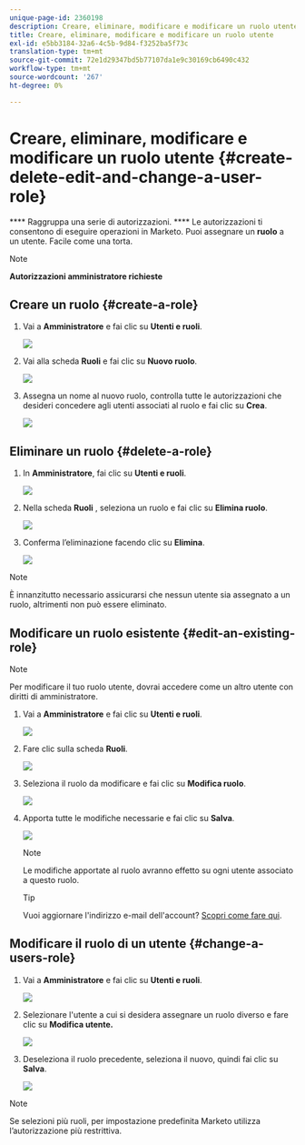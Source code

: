 ```yaml
---
unique-page-id: 2360198
description: Creare, eliminare, modificare e modificare un ruolo utente - Marketo Docs - Documentazione del prodotto
title: Creare, eliminare, modificare e modificare un ruolo utente
exl-id: e5bb3184-32a6-4c5b-9d84-f3252ba5f73c
translation-type: tm+mt
source-git-commit: 72e1d29347bd5b77107da1e9c30169cb6490c432
workflow-type: tm+mt
source-wordcount: '267'
ht-degree: 0%

---
```


# Creare, eliminare, modificare e modificare un ruolo utente {#create-delete-edit-and-change-a-user-role}

**** Raggruppa una serie di autorizzazioni. **** Le autorizzazioni ti consentono di eseguire operazioni in Marketo. Puoi assegnare un **ruolo** a un utente. Facile come una torta.

>[!NOTE]
>
>**Autorizzazioni amministratore richieste**

## Creare un ruolo {#create-a-role}

1. Vai a **Amministratore** e fai clic su **Utenti e ruoli**.

   ![](assets/image2014-9-16-13-3a29-3a48.png)

1. Vai alla scheda **Ruoli** e fai clic su **Nuovo ruolo**.

   ![](assets/image2014-9-16-13-3a30-3a0.png)

1. Assegna un nome al nuovo ruolo, controlla tutte le autorizzazioni che desideri concedere agli utenti associati al ruolo e fai clic su **Crea**.

   ![](assets/image2014-9-16-13-3a31-3a19.png)

## Eliminare un ruolo {#delete-a-role}

1. In **Amministratore**, fai clic su **Utenti e ruoli**.

   ![](assets/image2014-9-16-13-3a31-3a42.png)

1. Nella scheda **Ruoli** , seleziona un ruolo e fai clic su **Elimina ruolo**.

   ![](assets/image2014-9-16-13-3a31-3a56.png)

1. Conferma l’eliminazione facendo clic su **Elimina**.

   ![](assets/image2014-9-16-13-3a32-3a25.png)

>[!NOTE]
>
>È innanzitutto necessario assicurarsi che nessun utente sia assegnato a un ruolo, altrimenti non può essere eliminato.

## Modificare un ruolo esistente {#edit-an-existing-role}

>[!NOTE]
>
>Per modificare il tuo ruolo utente, dovrai accedere come un altro utente con diritti di amministratore.

1. Vai a **Amministratore** e fai clic su **Utenti e ruoli**.

   ![](assets/image2014-9-16-13-3a34-3a2.png)

1. Fare clic sulla scheda **Ruoli**.

   ![](assets/image2014-9-16-13-3a34-3a22.png)

1. Seleziona il ruolo da modificare e fai clic su **Modifica ruolo**.

   ![](assets/image2014-9-16-13-3a34-3a37.png)

1. Apporta tutte le modifiche necessarie e fai clic su **Salva**.

   ![](assets/image2014-9-16-13-3a35-3a16.png)

   >[!NOTE]
   >
   >Le modifiche apportate al ruolo avranno effetto su ogni utente associato a questo ruolo.

   >[!TIP]
   >
   >Vuoi aggiornare l&#39;indirizzo e-mail dell&#39;account? [Scopri come fare qui](/help/marketo/product-docs/administration/settings/edit-account-settings.md).

## Modificare il ruolo di un utente {#change-a-users-role}

1. Vai a **Amministratore** e fai clic su **Utenti e ruoli**.

   ![](assets/image2014-9-16-13-3a35-3a49.png)

1. Selezionare l&#39;utente a cui si desidera assegnare un ruolo diverso e fare clic su **Modifica utente.**

   ![](assets/image2014-9-16-13-36-8.png)

1. Deseleziona il ruolo precedente, seleziona il nuovo, quindi fai clic su **Salva**.

   ![](assets/image2014-9-16-13-3a36-3a35.png)

>[!NOTE]
>
>Se selezioni più ruoli, per impostazione predefinita Marketo utilizza l’autorizzazione più restrittiva.
